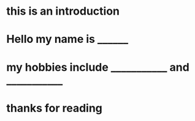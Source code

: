 # this is an introduction   
# Hello my name is ______
# my hobbies include ___________ and ___________  
# thanks for reading       
       
